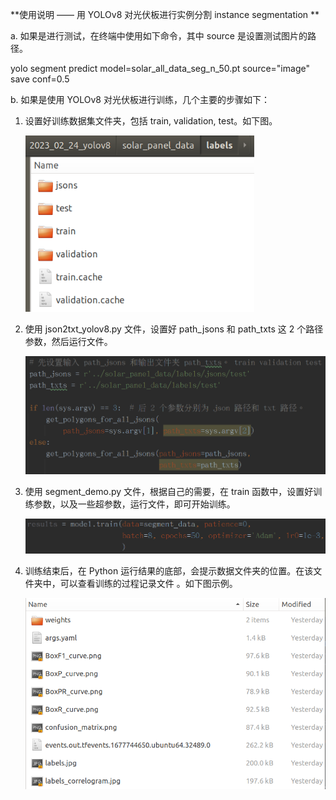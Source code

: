 **使用说明 —— 用 YOLOv8  对光伏板进行实例分割 instance segmentation **



a. 如果是进行测试，在终端中使用如下命令，其中 source 是设置测试图片的路径。

yolo segment predict model=solar_all_data_seg_n_50.pt source="image" save conf=0.5



b. 如果是使用 YOLOv8 对光伏板进行训练，几个主要的步骤如下：

1. 设置好训练数据集文件夹，包括 train, validation, test。如下图。

   <img src="assets/image-20230303095053703.png" alt="image-20230303095053703" style="zoom: 80%;" />

2. 使用 json2txt_yolov8.py 文件，设置好 path_jsons 和 path_txts 这 2 个路径参数，然后运行文件。

   <img src="assets/image-20230303095300871.png" alt="image-20230303095300871" style="zoom: 80%;" />

3. 使用 segment_demo.py 文件，根据自己的需要，在 train 函数中，设置好训练参数，以及一些超参数，运行文件，即可开始训练。   

   <img src="assets/image-20230303095635284.png" alt="image-20230303095635284" style="zoom:80%;" />

4. 训练结束后，在 Python 运行结果的底部，会提示数据文件夹的位置。在该文件夹中，可以查看训练的过程记录文件 。如下图示例。

   <img src="assets/image-20230303100215353.png" alt="image-20230303100215353" style="zoom:80%;" />


